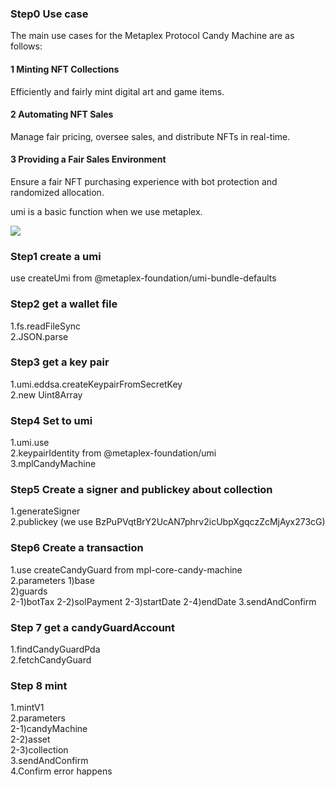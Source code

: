 ### Step0 Use case

The main use cases for the Metaplex Protocol Candy Machine are as follows:

#### 1 Minting NFT Collections

Efficiently and fairly mint digital art and game items.

#### 2 Automating NFT Sales

Manage fair pricing, oversee sales, and distribute NFTs in real-time.

#### 3 Providing a Fair Sales Environment

Ensure a fair NFT purchasing experience with bot protection and randomized allocation.

umi is a basic function when we use metaplex.

![](./images/official.png)

### Step1 create a umi

use createUmi from @metaplex-foundation/umi-bundle-defaults

### Step2 get a wallet file

1.fs.readFileSync  
2.JSON.parse

### Step3 get a key pair

1.umi.eddsa.createKeypairFromSecretKey  
2.new Uint8Array

### Step4 Set to umi

1.umi.use  
2.keypairIdentity from @metaplex-foundation/umi  
3.mplCandyMachine

### Step5 Create a signer and publickey about collection

1.generateSigner  
2.publickey (we use BzPuPVqtBrY2UcAN7phrv2icUbpXgqczZcMjAyx273cG)

### Step6 Create a transaction

1.use createCandyGuard from mpl-core-candy-machine  
2.parameters
1)base  
2)guards  
2-1)botTax
2-2)solPayment
2-3)startDate
2-4)endDate
3.sendAndConfirm

### Step 7 get a candyGuardAccount

1.findCandyGuardPda  
2.fetchCandyGuard

### Step 8 mint

1.mintV1  
2.parameters  
2-1)candyMachine  
2-2)asset  
2-3)collection  
3.sendAndConfirm  
4.Confirm error happens
